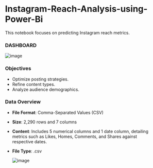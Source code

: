 # Instagram-Reach-Analysis-using-Power-Bi

This notebook focuses on predicting Instagram reach metrics.

### DASHBOARD

![image](https://github.com/user-attachments/assets/e913ea13-a27c-4f6c-af15-07ea4ab24c1b)


### Objectives
- Optimize posting strategies.
- Refine content types.
- Analyze audience demographics.

### Data Overview
- **File Format**: Comma-Separated Values (CSV)
- **Size**: 2,290 rows and 7 columns
- **Content**: Includes 5 numerical columns and 1 date column, detailing metrics such as Likes, Homes, Comments, and Shares against respective dates.  
- **File Type**: .csv

  ![image](https://github.com/user-attachments/assets/c1e7e898-40a2-40fc-a18f-3d2d0757f436)

